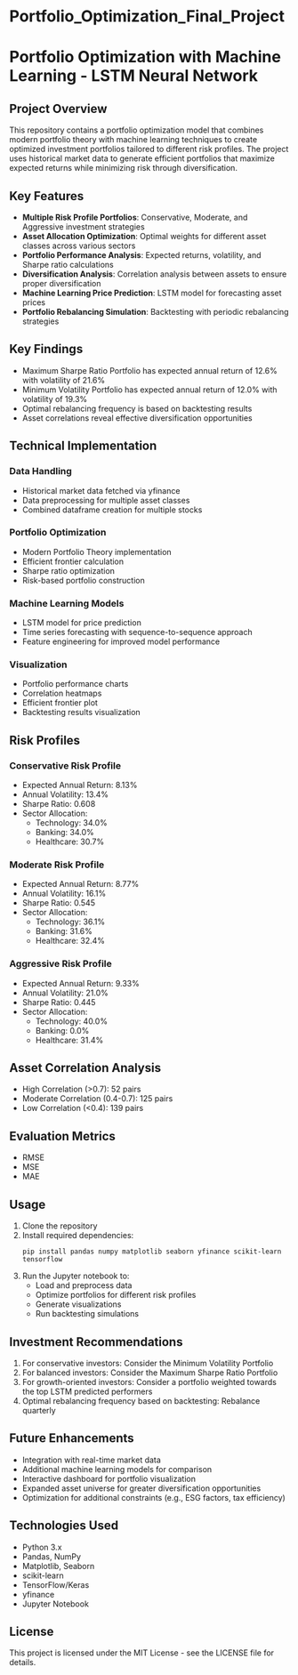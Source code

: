 # Portfolio_Optimization_Final_Project
# Portfolio Optimization with Machine Learning - LSTM Neural Network

## Project Overview

This repository contains a portfolio optimization model that combines modern portfolio theory with machine learning techniques to create optimized investment portfolios tailored to different risk profiles. The project uses historical market data to generate efficient portfolios that maximize expected returns while minimizing risk through diversification.

## Key Features

- **Multiple Risk Profile Portfolios**: Conservative, Moderate, and Aggressive investment strategies
- **Asset Allocation Optimization**: Optimal weights for different asset classes across various sectors
- **Portfolio Performance Analysis**: Expected returns, volatility, and Sharpe ratio calculations
- **Diversification Analysis**: Correlation analysis between assets to ensure proper diversification
- **Machine Learning Price Prediction**: LSTM model for forecasting asset prices
- **Portfolio Rebalancing Simulation**: Backtesting with periodic rebalancing strategies

## Key Findings

- Maximum Sharpe Ratio Portfolio has expected annual return of 12.6% with volatility of 21.6%
- Minimum Volatility Portfolio has expected annual return of 12.0% with volatility of 19.3%
- Optimal rebalancing frequency is based on backtesting results
- Asset correlations reveal effective diversification opportunities

## Technical Implementation

### Data Handling
- Historical market data fetched via yfinance
- Data preprocessing for multiple asset classes
- Combined dataframe creation for multiple stocks

### Portfolio Optimization
- Modern Portfolio Theory implementation
- Efficient frontier calculation
- Sharpe ratio optimization
- Risk-based portfolio construction

### Machine Learning Models
- LSTM model for price prediction
- Time series forecasting with sequence-to-sequence approach
- Feature engineering for improved model performance

### Visualization
- Portfolio performance charts
- Correlation heatmaps
- Efficient frontier plot
- Backtesting results visualization

## Risk Profiles

### Conservative Risk Profile
- Expected Annual Return: 8.13%
- Annual Volatility: 13.4%
- Sharpe Ratio: 0.608
- Sector Allocation: 
  - Technology: 34.0%
  - Banking: 34.0%
  - Healthcare: 30.7%

### Moderate Risk Profile
- Expected Annual Return: 8.77%
- Annual Volatility: 16.1%
- Sharpe Ratio: 0.545
- Sector Allocation:
  - Technology: 36.1%
  - Banking: 31.6%
  - Healthcare: 32.4%

### Aggressive Risk Profile
- Expected Annual Return: 9.33%
- Annual Volatility: 21.0%
- Sharpe Ratio: 0.445
- Sector Allocation:
  - Technology: 40.0%
  - Banking: 0.0%
  - Healthcare: 31.4%

## Asset Correlation Analysis

- High Correlation (>0.7): 52 pairs
- Moderate Correlation (0.4-0.7): 125 pairs
- Low Correlation (<0.4): 139 pairs

## Evaluation Metrics
- RMSE
- MSE
- MAE

## Usage

1. Clone the repository
2. Install required dependencies:
   ```
   pip install pandas numpy matplotlib seaborn yfinance scikit-learn tensorflow
   ```
3. Run the Jupyter notebook to:
   - Load and preprocess data
   - Optimize portfolios for different risk profiles
   - Generate visualizations
   - Run backtesting simulations

## Investment Recommendations

1. For conservative investors: Consider the Minimum Volatility Portfolio
2. For balanced investors: Consider the Maximum Sharpe Ratio Portfolio
3. For growth-oriented investors: Consider a portfolio weighted towards the top LSTM predicted performers
4. Optimal rebalancing frequency based on backtesting: Rebalance quarterly

## Future Enhancements

- Integration with real-time market data
- Additional machine learning models for comparison
- Interactive dashboard for portfolio visualization
- Expanded asset universe for greater diversification opportunities
- Optimization for additional constraints (e.g., ESG factors, tax efficiency)

## Technologies Used

- Python 3.x
- Pandas, NumPy
- Matplotlib, Seaborn
- scikit-learn
- TensorFlow/Keras
- yfinance
- Jupyter Notebook

## License

This project is licensed under the MIT License - see the LICENSE file for details.
